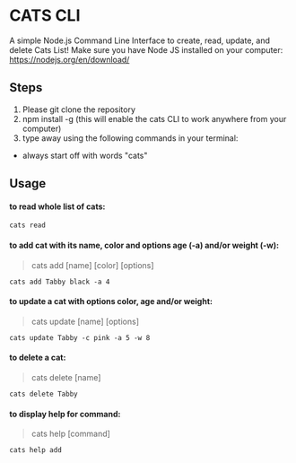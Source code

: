 # CATS CLI

A simple Node.js Command Line Interface to create, read, update, and delete Cats List!
Make sure you have Node JS installed on your computer: https://nodejs.org/en/download/

## Steps
1. Please git clone the repository
2. npm install -g (this will enable the cats CLI to work anywhere from your computer) 
3. type away using the following commands in your terminal:
  * always start off with words "cats"
  
## Usage

#### to read whole list of cats:  
```node
cats read
``` 
#### to add cat with its name, color and options age (-a) and/or weight (-w): 
 > cats add [name] [color] [options]
```node
cats add Tabby black -a 4
```   
#### to update a cat with options color, age and/or weight:
 > cats update [name] [options]
```node
cats update Tabby -c pink -a 5 -w 8
```
#### to delete a cat: 
 > cats delete [name] 
```node
cats delete Tabby
```
#### to display help for command: 
 > cats help [command]  
```node
cats help add
```

